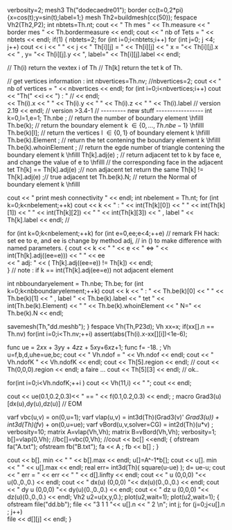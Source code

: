 verbosity=2;
mesh3 Th("dodecaedre01");
border cc(t=0,2*pi){x=cos(t);y=sin(t);label=1;}
mesh Th2=buildmesh(cc(50));
fespace Vh2(Th2,P2);
int nbtets=Th.nt;
cout << " Th mes " << Th.measure << " border mes " << Th.bordermeasure << endl;
cout << " nb of Tets = " << nbtets << endl;
if(1) {
  nbtets=2;
  for (int i=0;i<nbtets;i++)
    for (int j=0; j <4; j++)
      cout << i << " " << j << " Th[i][j] = "
	   << Th[i][j] << "  x = "<< Th[i][j].x  << " , y= "<< Th[i][j].y 
	   << ",  label=" << Th[i][j].label << endl;
	    
//   Th(i)   return   the vextex i of Th
//   Th[k]   return   the tet k of Th.

  // get vertices information : 
  int nbvertices=Th.nv;
  //nbvertices=2;
  cout << " nb of vertices = " << nbvertices << endl;
  for (int i=0;i<nbvertices;i++)
	cout << "Th(" <<i  << ") : "   // << endl;	
	     << Th(i).x << " " << Th(i).y  << " " << Th(i).z << " " << Th(i).label // version 2.19 
	  << endl;
 // version >3.4-1
  // --------- new stuff -----------------
  int k=0,l=1,e=1;
  Th.nbe ; // return the number of boundary element \hfilll
  Th.be(k);   // return the boundary element k $\in \{0,...,Th.nbe-1\}$ \hfilll
  Th.be(k)[l];   // return the vertices l $\in \{0,1\}$ of  boundary element k \hfilll
  Th.be(k).Element ;   // return the tet contening the  boundary element k \hfilll
  Th.be(k).whoinElement ;   // return the egde number of triangle contening the  boundary element k \hfilll
  Th[k].adj(e) ; // return adjacent tet to k by face e, and change the value of e to \hfilll
  // the corresponding face in the adjacent tet
  Th[k] == Th[k].adj(e) ;// non adjacent tet return the same 
  Th[k] != Th[k].adj(e) ;// true adjacent tet 
  Th.be(k).N;   // return the Normal  of  boundary element k \hfilll
  
  cout << " print mesh connectivity " << endl;
  int nbelement = Th.nt; 
  for (int k=0;k<nbelement;++k)
    cout << k << " :  " << int(Th[k][0]) << " " << int(Th[k][1]) << " " <<  int(Th[k][2]) 
         << " " <<  int(Th[k][3])
	 << " , label  " << Th[k].label << endl; 
  //  
  
  for (int k=0;k<nbelement;++k)
    for (int e=0,ee;e<4;++e) 
      //  remark FH hack:  set ee to e, and ee is change by method adj, 
      //  in () to make difference with  named parameters. 
      {
	    cout << k <<  " " << e << " <=>  " << int(Th[k].adj((ee=e))) << " " << ee  
	     << "  adj: " << ( Th[k].adj((ee=e)) != Th[k]) << endl;  
      }
      // note :     if k == int(Th[k].adj(ee=e)) not adjacent element 


  int nbboundaryelement = Th.nbe; 
  Th.be;
    for (int k=0;k<nbboundaryelement;++k)
      cout << k << " : " <<  Th.be(k)[0] << " " << Th.be(k)[1] << " , label " << Th.be(k).label 
	   <<  " tet  " << int(Th.be(k).Element) << " " << Th.be(k).whoinElement <<  " N=" << Th.be(k).N << endl; 
    
	  
savemesh(Th,"dd.meshb");
 }
fespace Vh(Th,P23d);
Vh xx=x;
if(xx[].n == Th.nv)
  for(int i=0;i<Th.nv;++i)
    assert(abs(Th(i).x-xx[][i])<1e-6);

func ue =   2*x*x + 3*y*y + 4*z*z + 5*x*y+6*x*z+1;
func f= -18. ;
Vh u=f,b,d,uhe=ue,bc;
cout << " Vh.ndof =  " <<  Vh.ndof << endl;
cout << "  Vh.ndofK " << Vh.ndofK << endl;
cout << Th[5].region << endl;
// cout << Th(0,0,0).region << endl;  a faire ...
cout << Th[5][3] << endl;  // ok.. 


for(int i=0;i<Vh.ndofK;++i )
  cout << Vh(11,i) << " ";
 cout << endl;

cout << ue(0.1,0.2,0.3)<< "  == " << f(0.1,0.2,0.3) << endl; ;
macro Grad3(u) [dx(u),dy(u),dz(u)]  // EOM

varf vbc(u,v) =  on(0,u=1);
varf vlap(u,v) = int3d(Th)(Grad3(v)' *Grad3(u)) + int3d(Th)(f*v) + on(0,u=ue);
varf vBord(u,v,solver=CG) = int2d(Th)(u*v) ;
verbosity=10; 
matrix A=vlap(Vh,Vh);
matrix B=vBord(Vh,Vh);
verbosity=1; 
b[]=vlap(0,Vh);
//bc[]=vbc(0,Vh);
//cout << bc[] <<endl;
{
ofstream fa("A.txt");
ofstream fb("B.txt");
fa << A ;
fb << b[] ;
}


cout << b[]. min << " " << b[].max << endl;
u[]=A^-1*b[];
cout << u[]. min << " " << u[].max << endl;
real err= int3d(Th)( square(u-ue) );
d= ue-u;
cout <<  " err = " << err <<  " " << d[].linfty << endl;
cout << " u (0,0,0) "<< u(0.,0.,0.) << endl;
cout << " dx(u) (0,0,0) "<< dx(u)(0.,0.,0.) << endl;
cout << " dy u (0,0,0) "<< dy(u)(0.,0.,0.) << endl;
cout << " dz u (0,0,0) "<< dz(u)(0.,0.,0.) << endl;
Vh2 u2=u(x,y,0.);
plot(u2,wait=1);
plot(u2,wait=1);
	{ ofstream file("dd.bb"); 
	file << "3 1 1 "<< u[].n << " 2 \n";
	int j;
	for (j=0;j<u[].n ; j++)  
	  file << d[][j] << endl; 
    }  
